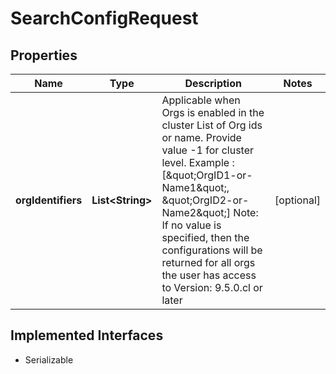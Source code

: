 

# SearchConfigRequest


## Properties

| Name | Type | Description | Notes |
|------------ | ------------- | ------------- | -------------|
|**orgIdentifiers** | **List&lt;String&gt;** |    Applicable when Orgs is enabled in the cluster      List of Org ids or name. Provide value -1 for cluster level. Example : [\&quot;OrgID1-or-Name1\&quot;, \&quot;OrgID2-or-Name2\&quot;]         Note: If no value is specified, then the configurations will be returned for all orgs the user has access to     Version: 9.5.0.cl or later  |  [optional] |


## Implemented Interfaces

* Serializable


